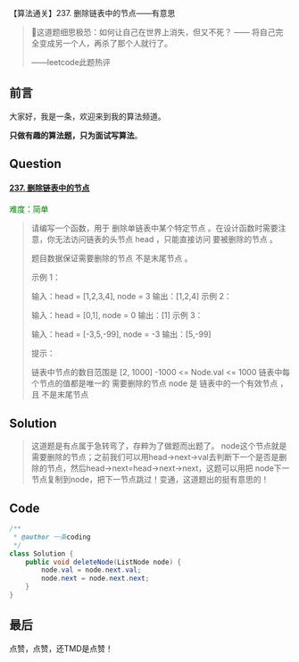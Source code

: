 【算法通关】237. 删除链表中的节点——有意思

>这道题细思极恐：如何让自己在世界上消失，但又不死？ —— 将自己完全变成另一个人，再杀了那个人就行了。
>
>——leetcode此题热评

## 前言

大家好，我是一条，欢迎来到我的算法频道。

**只做有趣的算法题，只为面试写算法**。

## Question

#### [237. 删除链表中的节点](https://leetcode-cn.com/problems/delete-node-in-a-linked-list/)

<font color=green>难度：简单</font>

>请编写一个函数，用于 删除单链表中某个特定节点 。在设计函数时需要注意，你无法访问链表的头节点 head ，只能直接访问 要被删除的节点 。
>
>题目数据保证需要删除的节点 不是末尾节点 。
>
>示例 1：
>
>输入：head = [1,2,3,4], node = 3
>输出：[1,2,4]
>示例 2：
>
>输入：head = [0,1], node = 0
>输出：[1]
>示例 3：
>
>输入：head = [-3,5,-99], node = -3
>输出：[5,-99]
>
>
>提示：
>
>链表中节点的数目范围是 [2, 1000]
>-1000 <= Node.val <= 1000
>链表中每个节点的值都是唯一的
>需要删除的节点 node 是 链表中的一个有效节点 ，且 不是末尾节点

## Solution

> 这道题是有点属于急转弯了，存粹为了做题而出题了。 node这个节点就是需要删除的节点；之前我们可以用head->next->val去判断下一个是否是删除的节点，然后head->next=head->next->next，这题可以用把 node下一节点复制到node，把下一节点跳过！变通，这道题出的挺有意思的！



## Code

```java
/**
 * @author 一条coding
 */
class Solution {
    public void deleteNode(ListNode node) {
        node.val = node.next.val;
        node.next = node.next.next;
    }
}
```

## 最后

点赞，点赞，还TMD是点赞！

